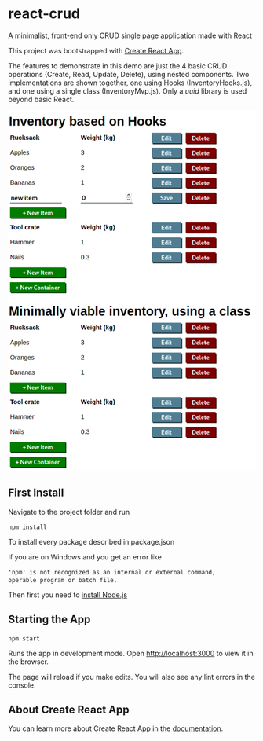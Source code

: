 # react-crud
A minimalist, front-end only CRUD single page application made with React

This project was bootstrapped with [Create React App](https://github.com/facebook/create-react-app).

The features to demonstrate in this demo are just the 4 basic CRUD operations (Create, Read, Update, Delete), using
nested components. Two implementations are shown together, one using Hooks (InventoryHooks.js), and one using a single
class (InventoryMvp.js). Only a _uuid_ library is used beyond basic React.

<img src="inventory_screenshot.png" />

## First Install

Navigate to the project folder and run
```
npm install
```
To install every package described in package.json

If you are on Windows and you get an error like
```
'npm' is not recognized as an internal or external command,
operable program or batch file.
```
Then first you need to [install Node.js](https://nodejs.org/en/download/)

## Starting the App

```
npm start
```
Runs the app in development mode. Open [http://localhost:3000](http://localhost:3000) to view it in the browser.

The page will reload if you make edits. You will also see any lint errors in the console.

## About Create React App

You can learn more about Create React App in the [documentation](https://facebook.github.io/create-react-app/docs/getting-started).
